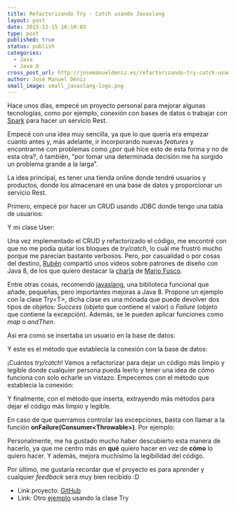 ```yaml
---
title: Refactorizando Try - Catch usando Javaslang
layout: post
date: 2015-12-15 16:10:03
type: post
published: true
status: publish
categories:
  - Java
  - Java 8
cross_post_url: http://josemanueldeniz.es/refactorizando-try-catch-usando-javaslang/
author: José Manuel Déniz
small_image: small_javaslang-logo.png
---
```



Hace unos días, empecé un proyecto personal para mejorar algunas tecnologías, como por ejemplo, conexión con bases de datos o trabajar con [Spark](http://sparkjava.com/) para hacer un servicio Rest.

Empecé con una idea muy sencilla, ya que lo que quería era empezar cuanto antes y, más adelante, ir incorporando nuevas _features_ y encontrarme con problemas como ¿por qué hice esto de esta forma y no de esta otra?, ó también, "por tomar una determinada decisión me ha surgido un problema grande a la larga".

La idea principal, es tener una tienda online donde tendré usuarios y productos, donde los almacenaré en una base de datos y proporcionar un servicio Rest.

Primero, empecé por hacer un CRUD usando JDBC donde tengo una tabla de usuarios:

<script src="https://gist.github.com/JoseDeniz/8071f5ae2ca64b277b8071e82618aa57.js"></script>

Y mi clase User:

<script src="https://gist.github.com/JoseDeniz/d69f3abb6d4524804155295b35aac763.js"></script>

Una vez implementado el CRUD y refactorizado el código, me encontré con que no me podía quitar los bloques de _try/catch_, lo cuál me frustró mucho porque me parecían bastante verbosos. Pero, por casualidad o por cosas del destino, [Rubén](https://twitter.com/rubendm23) compartió unos vídeos sobre patrones de diseño con Java 8, de los que quiero destacar la [charla](https://www.youtube.com/watch?v=K6BmGBzIqW0&amp;feature=youtu.be) de [Mario Fusco](https://twitter.com/mariofusco).

Entre otras cosas, recomendó [javaslang](http://javaslang.com/), una biblioteca funcional que añade, pequeñas, pero importantes mejoras a Java 8\. Propone un ejemplo con la clase Try&lt;T&gt;, dicha clase es una mónada que puede devolver dos tipos de objetos: _Success_ (objeto que contiene el valor) o _Failure_ (objeto que contiene la excepción). Además, se le pueden aplicar funciones como _map_ o _andThen_.

Así era como se insertaba un usuario en la base de datos:

<script src="https://gist.github.com/JoseDeniz/1163a7bc7d9e19b39cd37ac1d18fe872.js"></script>

Y este es el método que establecía la conexión con la base de datos:

<script src="https://gist.github.com/JoseDeniz/55e8f82e7a3ae42e4885924410a3b293.js"></script>

¡Cuántos _try/catch_! Vamos a refactorizar para dejar un código más limpio y legible donde cualquier persona pueda leerlo y tener una idea de cómo funciona con solo echarle un vistazo. Empecemos con el método que establecía la conexión:

<script src="https://gist.github.com/JoseDeniz/f681f1e2118c0a229ef5e20822d7fcfb.js"></script>

Y finalmente, con el método que inserta, extrayendo más métodos para dejar el código más limpio y legible.

<script src="https://gist.github.com/JoseDeniz/12953edfb24a89c35ebcf0b1e991107e.js"></script>

En caso de que querramos controlar las excepciones, basta con llamar a la función **onFailure(Consumer&lt;Throwable&gt;)**. Por ejemplo:

<script src="https://gist.github.com/JoseDeniz/b88bbf58376cdd916eed7687e408be49.js"></script>

Personalmente, me ha gustado mucho haber descubierto esta manera de hacerlo, ya que me centro más en **qué** quiero hacer en vez de **cómo** lo quiero hacer. Y además, mejora muchísimo la legibilidad del código.

Por último, me gustaría recordar que el proyecto es para aprender y cualquier _feedback_ será muy bien recibido :D

*   Link proyecto: [GitHub](https://github.com/JoseDeniz/A2Ztore)
*   Link: Otro [ejemplo](https://github.com/JoseDeniz/Java-8-Basic-Examples/blob/master/src/main/java/javaslang/try_monad_example/ReadLinesFromFileExample.java) usando la clase Try
